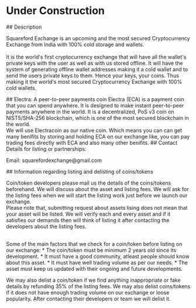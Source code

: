 <h1>Under Construction</h1>
## Description
<p>Squareford Exchange is an upcoming and the most secured Cryptocurrency Exchange from India with 100% cold storage and wallets.<br><br>It is the world's first cryptocurrency exchange that will have all the wallet's private keys with the user as well as with us stored offline. It will have the system of generating offline wallet addresses making it a cold wallet and to send the users private keys to them. Hence your keys, your coins. Thus making it the world's most secured Cryptocurrency Exchange with 100% cold wallets.</p>
## Electra: A peer-to-peer payments coin
Electra (ECA) is a payment coin that you can spend anywhere. It is designed to make instant peer-to-peer payments anywhere in the world. It is a decentralized, PoS v3 coin on NIST5/SHA-256 blockchain, which is one of the most secured blockchain in the world.<br> We will use Electracoin as our native coin. Which means you can can get many benifits by storing and holding ECA on our exchange like, you can pay trading fees directly with ECA and also many other benifits.
## Contact Details for listing or partnerships:
<p>Email: squarefordexchange@gmail.com</p>
## Information regarding listing and delisting of coins/tokens
<p>Coin/token developers please mail us the details of the coins/tokens beforehand. We will discuss about the asset and listing fees. We will ask for the listing fees when we will start the listing work just before we launch our exchange.<br>Please note that, submitting request about assets lising does not mean that your asset will be listed. We will verify each and every asset and if it satisfies our demands then will think of listing it after contacting the developers about the listing fees.</p><br>
Some of the main factors that we check for a coin/token before listing on our exchange:
  * The coin/token must be minimum 2 years old since its development.
  * It must have a good community, atleast people should know about this asset.
  * It must have well trading volume as per our needs.
  * The asset must keep us updated with their ongoing and future developments.
  
  We may also delist a coin/token if we find anything inappropriate or fake details by refunding 35% of the listing fees. We may also delist coins/tokens if it does not have enough trading volume on our exchange or loose popularity. After contacting their developers or team we will delist it.
